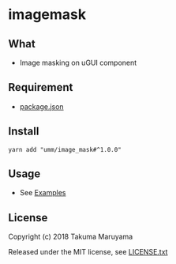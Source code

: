 # imagemask

## What

* Image masking on uGUI component 

## Requirement

* [package.json](package.json)

## Install

```shell
yarn add "umm/image_mask#^1.0.0"
```

## Usage

* See [Examples](./Assets/Examples)

## License

Copyright (c) 2018 Takuma Maruyama

Released under the MIT license, see [LICENSE.txt](LICENSE.txt)

